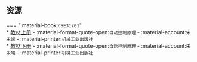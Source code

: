 ## 资源  
=== ":material-book:`CSE31701`"  
    * [教材上册](https://api.ecylt.top/v1/lanzou_link?url=https://cqu-openlib.lanzout.com/iCgEr29k7zji&type=down) - :material-format-quote-open:`自动控制原理` - :material-account:`宋永端` - :material-printer:`机械工业出版社`  
    * [教材下册](https://api.ecylt.top/v1/lanzou_link?url=https://cqu-openlib.lanzout.com/iityf29n8m4j&type=down) - :material-format-quote-open:`自动控制原理` - :material-account:`宋永端` - :material-printer:`机械工业出版社`  